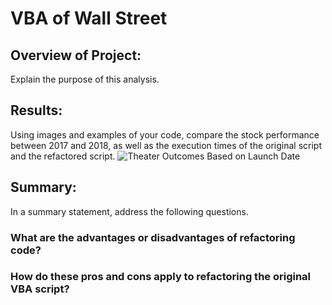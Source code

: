 # VBA of Wall Street
## Overview of Project: 
Explain the purpose of this analysis.
## Results: 
Using images and examples of your code, compare the stock performance between 2017 and 2018, as well as the execution times of the original script and the refactored script.
![Theater Outcomes Based on Launch Date](\resources\Theater_Outcomes_vs_Launch.png) <br>
## Summary: 
In a summary statement, address the following questions.
### What are the advantages or disadvantages of refactoring code?
### How do these pros and cons apply to refactoring the original VBA script?